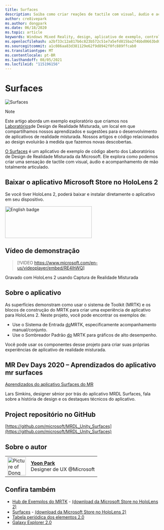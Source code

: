 ```yaml
---
title: Surfaces
description: Saiba como criar reações de tactile com visual, áudio e acompanhamento manual articulado no aplicativo de exemplo Surfaces.
author: cre8ivepark
ms.author: dongpark
ms.date: 06/18/2020
ms.topic: article
keywords: Windows Mixed Reality, design, aplicativo de exemplo, controles, MRTK, Toolkit de Realidade Misturada, Unity, aplicativos de exemplo, aplicativos de exemplo, open-source, Microsoft Store, HoloLens, headset de realidade misturada, headset de realidade misturada do Windows, headset de realidade virtual
ms.openlocfilehash: a2bf33c12a817b6c823b572c51e7a5efd815ba2f4bbd0663bd076d33ef1f5dee
ms.sourcegitcommit: a1c086aa83d381129e62f9d8942f0fc889ffcab0
ms.translationtype: MT
ms.contentlocale: pt-BR
ms.lasthandoff: 08/05/2021
ms.locfileid: "115196156"
---
```

# <a name="surfaces"></a>Surfaces

![Surfaces](images/MRDL_Surfaces_1.jpg)

>[!NOTE]
>Este artigo aborda um exemplo exploratório que criamos nos [Laboratórios](https://github.com/Microsoft/MRDesignLabs_Unity)de Design de Realidade Misturada, um local em que compartilhamos nossos aprendizados e sugestões para o desenvolvimento de aplicativos de realidade misturada. Nossos artigos e código relacionados ao design evoluirão à medida que fazemos novas descobertas.

[O Surfaces](https://github.com/microsoft/MRDL_Unity_Surfaces)  é um aplicativo de exemplo de código aberto dos Laboratórios de Design de Realidade Misturada da Microsoft. Ele explora como podemos criar uma sensação de tactile com visual, áudio e acompanhamento de mão totalmente articulado.

## <a name="download-app-from-microsoft-store-in-hololens-2"></a>Baixar o aplicativo Microsoft Store no HoloLens 2
Se você tiver HoloLens 2, poderá baixar e instalar diretamente o aplicativo em seu dispositivo.

<a href='//www.microsoft.com/store/apps/9nvkpv3sk3x0?cid=storebadge&ocid=badge'><img src='https://developer.microsoft.com/store/badges/images/English_get-it-from-MS.png' alt='English badge' width="284px" height="104px" style='width: 284px; height: 104px;'/></a>

## <a name="demo-video"></a>Vídeo de demonstração 

> [!VIDEO https://www.microsoft.com/en-us/videoplayer/embed/RE4IhWQ]

Gravado com HoloLens 2 usando Captura de Realidade Misturada

## <a name="about-the-app"></a>Sobre o aplicativo

As superfícies demonstram como usar o sistema de Toolkit (MRTK) e os blocos de construção do MRTK para criar uma experiência de aplicativo para HoloLens 2. Neste projeto, você pode encontrar os exemplos de:

- Use o Sistema de Entrada [do](/windows/mixed-reality/mrtk-unity/features/input/overview)MRTK, especificamente acompanhamento manual/conjunto.
- Use o Sombreador Padrão [do](/windows/mixed-reality/mrtk-unity/features/rendering/mrtk-standard-shader) MRTK para gráficos de alto desempenho.

Você pode usar os componentes desse projeto para criar suas próprias experiências de aplicativo de realidade misturada.

## <a name="mr-dev-days-2020---learnings-from-the-mr-surfaces-app"></a>MR Dev Days 2020 – Aprendizados do aplicativo mr surfaces

[Aprendizados do aplicativo Surfaces do MR](https://channel9.msdn.com/Shows/Docs-Mixed-Reality/Learnings-from-the-MR-Surfaces-App)

Lars Simkins, designer sênior por trás do aplicativo MRDL Surfaces, fala sobre a história de design e os destaques técnicos do aplicativo.

## <a name="project-repository-on-github"></a>Project repositório no GitHub

[https://github.com/microsoft/MRDL_Unity_Surfaces](https://github.com/microsoft/MRDL_Unity_Surfaces)


## <a name="about-the-author"></a>Sobre o autor

<table style="border-collapse:collapse" padding-left="0px">
<tr>
<td style="border-style: none" width="60px"><img alt="Picture of Dong Yoon Park" width="60" height="60" src="images/dongyoonpark.jpg"></td>
<td style="border-style: none"><a href="http://dongyoonpark.com" target="_blank"><b>Yoon Park</b></a><br>Designer de UX @Microsoft</td>
</tr>
</table>

## <a name="see-also"></a>Confira também

* [Hub de Exemplos do MRTK](/windows/mixed-reality/mrtk-unity/features/example-scenes/example-hub) - [(download da Microsoft Store no HoloLens 2)](https://www.microsoft.com/en-us/p/mrtk-examples-hub/9mv8c39l2sj4)
* [Surfaces](sampleapp-surfaces.md) - [(download da Microsoft Store no HoloLens 2)](https://www.microsoft.com/en-us/p/surfaces/9nvkpv3sk3x0)
* [Tabela periódica dos elementos 2.0](https://medium.com/@dongyoonpark/bringing-the-periodic-table-of-the-elements-app-to-hololens-2-with-mrtk-v2-a6e3d8362158)
* [Galaxy Explorer 2.0](galaxy-explorer-update.md)